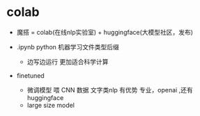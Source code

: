# colab
- 魔搭 = colab(在线nlp实验室) + huggingface(大模型社区，发布)
- .ipynb python 机器学习文件类型后缀
  - 边写边运行  更加适合科学计算

- finetuned
  - 微调模型   喂 CNN 数据
    文字类nlp 有优势
    专业，openai ,还有huggingface
  - large size model

